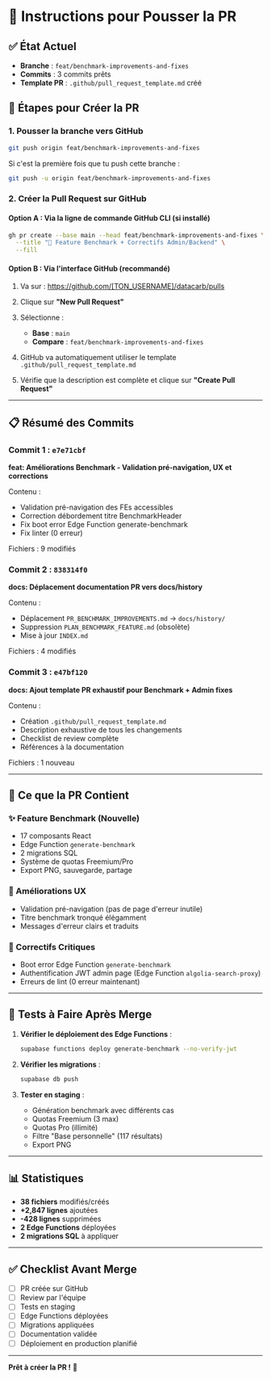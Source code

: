 # 🚀 Instructions pour Pousser la PR

## ✅ État Actuel

- **Branche** : `feat/benchmark-improvements-and-fixes`
- **Commits** : 3 commits prêts
- **Template PR** : `.github/pull_request_template.md` créé

## 📝 Étapes pour Créer la PR

### 1. Pousser la branche vers GitHub

```bash
git push origin feat/benchmark-improvements-and-fixes
```

Si c'est la première fois que tu push cette branche :
```bash
git push -u origin feat/benchmark-improvements-and-fixes
```

### 2. Créer la Pull Request sur GitHub

#### Option A : Via la ligne de commande GitHub CLI (si installé)
```bash
gh pr create --base main --head feat/benchmark-improvements-and-fixes \
  --title "🚀 Feature Benchmark + Correctifs Admin/Backend" \
  --fill
```

#### Option B : Via l'interface GitHub (recommandé)

1. Va sur : https://github.com/[TON_USERNAME]/datacarb/pulls

2. Clique sur **"New Pull Request"**

3. Sélectionne :
   - **Base** : `main`
   - **Compare** : `feat/benchmark-improvements-and-fixes`

4. GitHub va automatiquement utiliser le template `.github/pull_request_template.md`

5. Vérifie que la description est complète et clique sur **"Create Pull Request"**

---

## 📋 Résumé des Commits

### Commit 1 : `e7e71cbf`
**feat: Améliorations Benchmark - Validation pré-navigation, UX et corrections**

Contenu :
- Validation pré-navigation des FEs accessibles
- Correction débordement titre BenchmarkHeader
- Fix boot error Edge Function generate-benchmark
- Fix linter (0 erreur)

Fichiers : 9 modifiés

### Commit 2 : `838314f0`
**docs: Déplacement documentation PR vers docs/history**

Contenu :
- Déplacement `PR_BENCHMARK_IMPROVEMENTS.md` → `docs/history/`
- Suppression `PLAN_BENCHMARK_FEATURE.md` (obsolète)
- Mise à jour `INDEX.md`

Fichiers : 4 modifiés

### Commit 3 : `e47bf120`
**docs: Ajout template PR exhaustif pour Benchmark + Admin fixes**

Contenu :
- Création `.github/pull_request_template.md`
- Description exhaustive de tous les changements
- Checklist de review complète
- Références à la documentation

Fichiers : 1 nouveau

---

## 🎯 Ce que la PR Contient

### ✨ Feature Benchmark (Nouvelle)
- 17 composants React
- Edge Function `generate-benchmark`
- 2 migrations SQL
- Système de quotas Freemium/Pro
- Export PNG, sauvegarde, partage

### 🎨 Améliorations UX
- Validation pré-navigation (pas de page d'erreur inutile)
- Titre benchmark tronqué élégamment
- Messages d'erreur clairs et traduits

### 🐛 Correctifs Critiques
- Boot error Edge Function `generate-benchmark`
- Authentification JWT admin page (Edge Function `algolia-search-proxy`)
- Erreurs de lint (0 erreur maintenant)

---

## 🧪 Tests à Faire Après Merge

1. **Vérifier le déploiement des Edge Functions** :
   ```bash
   supabase functions deploy generate-benchmark --no-verify-jwt
   ```

2. **Vérifier les migrations** :
   ```bash
   supabase db push
   ```

3. **Tester en staging** :
   - Génération benchmark avec différents cas
   - Quotas Freemium (3 max)
   - Quotas Pro (illimité)
   - Filtre "Base personnelle" (117 résultats)
   - Export PNG

---

## 📊 Statistiques

- **38 fichiers** modifiés/créés
- **+2,847 lignes** ajoutées
- **-428 lignes** supprimées
- **2 Edge Functions** déployées
- **2 migrations SQL** à appliquer

---

## ✅ Checklist Avant Merge

- [ ] PR créée sur GitHub
- [ ] Review par l'équipe
- [ ] Tests en staging
- [ ] Edge Functions déployées
- [ ] Migrations appliquées
- [ ] Documentation validée
- [ ] Déploiement en production planifié

---

**Prêt à créer la PR !** 🚀

